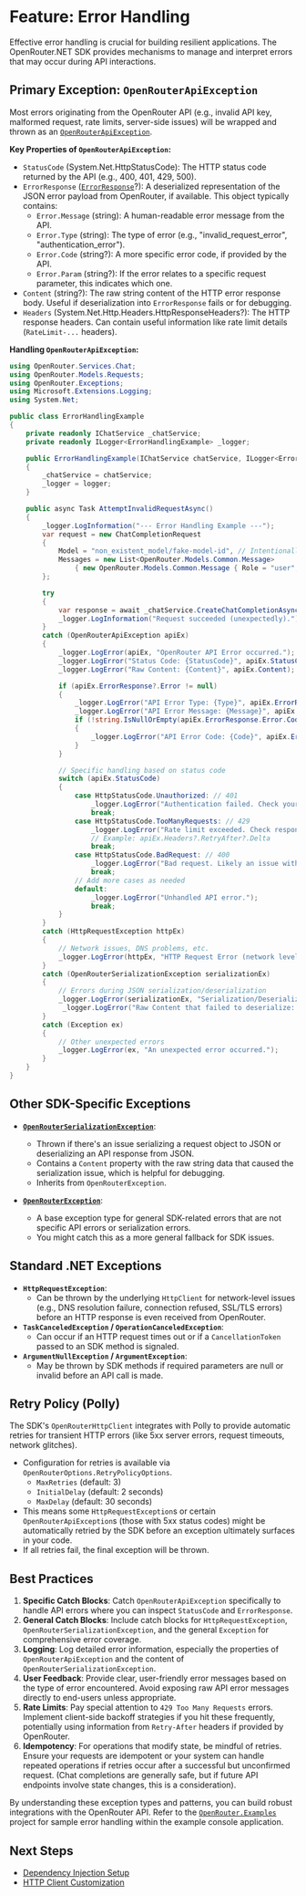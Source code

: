 # Feature: Error Handling

Effective error handling is crucial for building resilient applications. The OpenRouter.NET SDK provides mechanisms to manage and interpret errors that may occur during API interactions.

## Primary Exception: `OpenRouterApiException`

Most errors originating from the OpenRouter API (e.g., invalid API key, malformed request, rate limits, server-side issues) will be wrapped and thrown as an [`OpenRouterApiException`](../../OpenRouter/Exceptions/OpenRouterApiException.cs:1).

**Key Properties of `OpenRouterApiException`:**

*   `StatusCode` (System.Net.HttpStatusCode): The HTTP status code returned by the API (e.g., 400, 401, 429, 500).
*   `ErrorResponse` ([`ErrorResponse`](../../OpenRouter/Models/Responses/ErrorResponse.cs:1)?): A deserialized representation of the JSON error payload from OpenRouter, if available. This object typically contains:
    *   `Error.Message` (string): A human-readable error message from the API.
    *   `Error.Type` (string): The type of error (e.g., "invalid_request_error", "authentication_error").
    *   `Error.Code` (string?): A more specific error code, if provided by the API.
    *   `Error.Param` (string?): If the error relates to a specific request parameter, this indicates which one.
*   `Content` (string?): The raw string content of the HTTP error response body. Useful if deserialization into `ErrorResponse` fails or for debugging.
*   `Headers` (System.Net.Http.Headers.HttpResponseHeaders?): The HTTP response headers. Can contain useful information like rate limit details (`RateLimit-...` headers).

**Handling `OpenRouterApiException`:**

```csharp
using OpenRouter.Services.Chat;
using OpenRouter.Models.Requests;
using OpenRouter.Exceptions;
using Microsoft.Extensions.Logging;
using System.Net;

public class ErrorHandlingExample
{
    private readonly IChatService _chatService;
    private readonly ILogger<ErrorHandlingExample> _logger;

    public ErrorHandlingExample(IChatService chatService, ILogger<ErrorHandlingExample> logger)
    {
        _chatService = chatService;
        _logger = logger;
    }

    public async Task AttemptInvalidRequestAsync()
    {
        _logger.LogInformation("--- Error Handling Example ---");
        var request = new ChatCompletionRequest
        {
            Model = "non_existent_model/fake-model-id", // Intentionally invalid model
            Messages = new List<OpenRouter.Models.Common.Message>
                { new OpenRouter.Models.Common.Message { Role = "user", Content = "Hello" } }
        };

        try
        {
            var response = await _chatService.CreateChatCompletionAsync(request);
            _logger.LogInformation("Request succeeded (unexpectedly).");
        }
        catch (OpenRouterApiException apiEx)
        {
            _logger.LogError(apiEx, "OpenRouter API Error occurred.");
            _logger.LogError("Status Code: {StatusCode}", apiEx.StatusCode);
            _logger.LogError("Raw Content: {Content}", apiEx.Content);

            if (apiEx.ErrorResponse?.Error != null)
            {
                _logger.LogError("API Error Type: {Type}", apiEx.ErrorResponse.Error.Type);
                _logger.LogError("API Error Message: {Message}", apiEx.ErrorResponse.Error.Message);
                if (!string.IsNullOrEmpty(apiEx.ErrorResponse.Error.Code))
                {
                    _logger.LogError("API Error Code: {Code}", apiEx.ErrorResponse.Error.Code);
                }
            }

            // Specific handling based on status code
            switch (apiEx.StatusCode)
            {
                case HttpStatusCode.Unauthorized: // 401
                    _logger.LogError("Authentication failed. Check your API key.");
                    break;
                case HttpStatusCode.TooManyRequests: // 429
                    _logger.LogError("Rate limit exceeded. Check response headers for retry information.");
                    // Example: apiEx.Headers?.RetryAfter?.Delta
                    break;
                case HttpStatusCode.BadRequest: // 400
                    _logger.LogError("Bad request. Likely an issue with request parameters. Param: {Param}", apiEx.ErrorResponse?.Error?.Param);
                    break;
                // Add more cases as needed
                default:
                    _logger.LogError("Unhandled API error.");
                    break;
            }
        }
        catch (HttpRequestException httpEx)
        {
            // Network issues, DNS problems, etc.
            _logger.LogError(httpEx, "HTTP Request Error (network level)");
        }
        catch (OpenRouterSerializationException serializationEx)
        {
            // Errors during JSON serialization/deserialization
            _logger.LogError(serializationEx, "Serialization/Deserialization Error");
             _logger.LogError("Raw Content that failed to deserialize: {Content}", serializationEx.Content);
        }
        catch (Exception ex)
        {
            // Other unexpected errors
            _logger.LogError(ex, "An unexpected error occurred.");
        }
    }
}
```

## Other SDK-Specific Exceptions

*   **[`OpenRouterSerializationException`](../../OpenRouter/Exceptions/OpenRouterSerializationException.cs:1)**:
    *   Thrown if there's an issue serializing a request object to JSON or deserializing an API response from JSON.
    *   Contains a `Content` property with the raw string data that caused the serialization issue, which is helpful for debugging.
    *   Inherits from `OpenRouterException`.

*   **[`OpenRouterException`](../../OpenRouter/Exceptions/OpenRouterException.cs:1)**:
    *   A base exception type for general SDK-related errors that are not specific API errors or serialization errors.
    *   You might catch this as a more general fallback for SDK issues.

## Standard .NET Exceptions

*   **`HttpRequestException`**:
    *   Can be thrown by the underlying `HttpClient` for network-level issues (e.g., DNS resolution failure, connection refused, SSL/TLS errors) before an HTTP response is even received from OpenRouter.
*   **`TaskCanceledException` / `OperationCanceledException`**:
    *   Can occur if an HTTP request times out or if a `CancellationToken` passed to an SDK method is signaled.
*   **`ArgumentNullException` / `ArgumentException`**:
    *   May be thrown by SDK methods if required parameters are null or invalid before an API call is made.

## Retry Policy (Polly)

The SDK's `OpenRouterHttpClient` integrates with Polly to provide automatic retries for transient HTTP errors (like 5xx server errors, request timeouts, network glitches).

*   Configuration for retries is available via `OpenRouterOptions.RetryPolicyOptions`.
    *   `MaxRetries` (default: 3)
    *   `InitialDelay` (default: 2 seconds)
    *   `MaxDelay` (default: 30 seconds)
*   This means some `HttpRequestException`s or certain `OpenRouterApiException`s (those with 5xx status codes) might be automatically retried by the SDK before an exception ultimately surfaces in your code.
*   If all retries fail, the final exception will be thrown.

## Best Practices

1.  **Specific Catch Blocks**: Catch `OpenRouterApiException` specifically to handle API errors where you can inspect `StatusCode` and `ErrorResponse`.
2.  **General Catch Blocks**: Include catch blocks for `HttpRequestException`, `OpenRouterSerializationException`, and the general `Exception` for comprehensive error coverage.
3.  **Logging**: Log detailed error information, especially the properties of `OpenRouterApiException` and the content of `OpenRouterSerializationException`.
4.  **User Feedback**: Provide clear, user-friendly error messages based on the type of error encountered. Avoid exposing raw API error messages directly to end-users unless appropriate.
5.  **Rate Limits**: Pay special attention to `429 Too Many Requests` errors. Implement client-side backoff strategies if you hit these frequently, potentially using information from `Retry-After` headers if provided by OpenRouter.
6.  **Idempotency**: For operations that modify state, be mindful of retries. Ensure your requests are idempotent or your system can handle repeated operations if retries occur after a successful but unconfirmed request. (Chat completions are generally safe, but if future API endpoints involve state changes, this is a consideration).

By understanding these exception types and patterns, you can build robust integrations with the OpenRouter API.
Refer to the [`OpenRouter.Examples`](../../OpenRouter.Examples/) project for sample error handling within the example console application.

## Next Steps
*   [Dependency Injection Setup](../advanced/dependency-injection.md)
*   [HTTP Client Customization](../advanced/http-client.md)